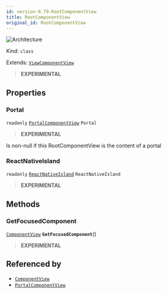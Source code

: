 ```yaml
---
id: version-0.79-RootComponentView
title: RootComponentView
original_id: RootComponentView
---
```


![Architecture](https://img.shields.io/badge/architecture-new_only-blue)

Kind: `class`

Extends: [`ViewComponentView`](ViewComponentView)

> **EXPERIMENTAL**

## Properties
### Portal
`readonly`  [`PortalComponentView`](PortalComponentView) `Portal`

> **EXPERIMENTAL**

Is non-null if this RootComponentView is the content of a portal

### ReactNativeIsland
`readonly`  [`ReactNativeIsland`](ReactNativeIsland) `ReactNativeIsland`

> **EXPERIMENTAL**

## Methods
### GetFocusedComponent
[`ComponentView`](ComponentView) **`GetFocusedComponent`**()

> **EXPERIMENTAL**

## Referenced by
- [`ComponentView`](ComponentView)
- [`PortalComponentView`](PortalComponentView)
